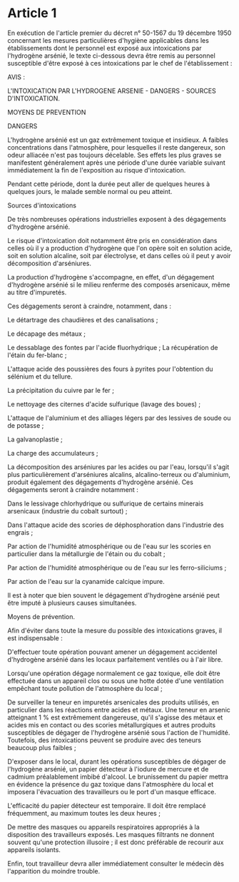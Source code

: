 # Article 1

En exécution de l'article premier du décret n° 50-1567 du 19 décembre 1950 concernant les mesures particulières d'hygiène applicables dans les établissements dont le personnel est exposé aux intoxications par l'hydrogène arsénié, le texte ci-dessous devra être remis au personnel susceptible d'être exposé à ces intoxications par le chef de l'établissement :

AVIS :

L'INTOXICATION PAR L'HYDROGENE ARSENIE - DANGERS - SOURCES D'INTOXICATION.

MOYENS DE PREVENTION

DANGERS

L'hydrogène arsénié est un gaz extrêmement toxique et insidieux. A faibles concentrations dans l'atmosphère, pour lesquelles il reste dangereux, son odeur alliacée n'est pas toujours décelable. Ses effets les plus graves se manifestent généralement après une période d'une durée variable suivant immédiatement la fin de l'exposition au risque d'intoxication.

Pendant cette période, dont la durée peut aller de quelques heures à quelques jours, le malade semble normal ou peu atteint.

Sources d'intoxications

De très nombreuses opérations industrielles exposent à des dégagements d'hydrogène arsénié.

Le risque d'intoxication doit notamment être pris en considération dans celles où il y a production d'hydrogène que l'on opère soit en solution acide, soit en solution alcaline, soit par électrolyse, et dans celles où il peut y avoir décomposition d'arséniures.

La production d'hydrogène s'accompagne, en effet, d'un dégagement d'hydrogène arsénié si le milieu renferme des composés arsenicaux, même au titre d'impuretés.

Ces dégagements seront à craindre, notamment, dans :

Le détartrage des chaudières et des canalisations ;

Le décapage des métaux ;

Le dessablage des fontes par l'acide fluorhydrique ;    La récupération de l'étain du fer-blanc ;

L'attaque acide des poussières des fours à pyrites pour l'obtention du sélénium et du tellure.

La précipitation du cuivre par le fer ;

Le nettoyage des citernes d'acide sulfurique (lavage des boues) ;

L'attaque de l'aluminium et des alliages légers par des lessives de soude ou de potasse ;

La galvanoplastie ;

La charge des accumulateurs ;

La décomposition des arséniures par les acides ou par l'eau, lorsqu'il s'agit plus particulièrement d'arséniures alcalins, alcalino-terreux ou d'aluminium, produit également des dégagements d'hydrogène arsénié. Ces dégagements seront à craindre notamment :

Dans le lessivage chlorhydrique ou sulfurique de certains minerais arsenicaux (industrie du cobalt surtout) ;

Dans l'attaque acide des scories de déphosphoration dans l'industrie des engrais ;

Par action de l'humidité atmosphérique ou de l'eau sur les scories en particulier dans la métallurgie de l'étain ou du cobalt ;

Par action de l'humidité atmosphérique ou de l'eau sur les ferro-siliciums ;

Par action de l'eau sur la cyanamide calcique impure.

Il est à noter que bien souvent le dégagement d'hydrogène arsénié peut être imputé à plusieurs causes simultanées.

Moyens de prévention.

Afin d'éviter dans toute la mesure du possible des intoxications graves, il est indispensable :

D'effectuer toute opération pouvant amener un dégagement accidentel d'hydrogène arsénié dans les locaux parfaitement ventilés ou à l'air libre.

Lorsqu'une opération dégage normalement ce gaz toxique, elle doit être effectuée dans un appareil clos ou sous une hotte dotée d'une ventilation empêchant toute pollution de l'atmosphère du local ;

De surveiller la teneur en impuretés arsenicales des produits utilisés, en particulier dans les réactions entre acides et métaux. Une teneur en arsenic atteignant 1 % est extrêmement dangereuse, qu'il s'agisse des métaux et acides mis en contact ou des scories métallurgiques et autres produits susceptibles de dégager de l'hydrogène arsénié sous l'action de l'humidité. Toutefois, des intoxications peuvent se produire avec des teneurs beaucoup plus faibles ;

D'exposer dans le local, durant les opérations susceptibles de dégager de l'hydrogène arsénié, un papier détecteur à l'iodure de mercure et de cadmium préalablement imbibé d'alcool. Le brunissement du papier mettra en évidence la présence du gaz toxique dans l'atmosphère du local et imposera l'évacuation des travailleurs ou le port d'un masque efficace.

L'efficacité du papier détecteur est temporaire. Il doit être remplacé fréquemment, au maximum toutes les deux heures ;

De mettre des masques ou appareils respiratoires appropriés à la disposition des travailleurs exposés. Les masques filtrants ne donnent souvent qu'une protection illusoire ; il est donc préférable de recourir aux appareils isolants.

Enfin, tout travailleur devra aller immédiatement consulter le médecin dès l'apparition du moindre trouble.
